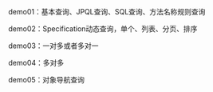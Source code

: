 demo01：基本查询、JPQL查询、SQL查询、方法名称规则查询

demo02：Specification动态查询，单个、列表、分页、排序

demo03：一对多或者多对一

demo04：多对多

demo05：对象导航查询